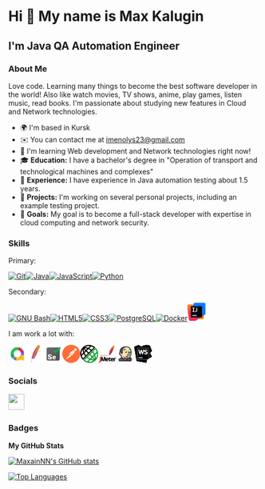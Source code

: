 Hi 👋 My name is Max Kalugin
============================

I'm Java QA Automation Engineer
------------------

### About Me

Love code. Learning many things to become the best software developer in the world! Also like watch movies, TV shows, anime, play games, listen music, read books. I'm passionate about studying new features in Cloud and Network technologies.

- 🌍  I'm based in Kursk
- ✉️  You can contact me at [imenolys23@gmail.com](mailto:imenolys23@gmail.com)
- 🧠  I'm learning Web development and Network technologies right now!
- 🎓 **Education:** I have a bachelor's degree in "Operation of transport and technological machines and complexes"
- 💼 **Experience:** I have experience in Java automation testing about 1.5 years.
- 🚀 **Projects:** I'm working on several personal projects, including an example testing project.
- 🌱 **Goals:** My goal is to become a full-stack developer with expertise in cloud computing and network security.

### Skills

<p align="left">
  
  Primary:
  
<a href="https://git-scm.com/" target="_blank" rel="noreferrer"><img src="https://raw.githubusercontent.com/danielcranney/readme-generator/main/public/icons/skills/git-colored.svg" width="36" height="36" alt="Git" /></a><a href="https://www.oracle.com/java/" target="_blank" rel="noreferrer"><img src="https://raw.githubusercontent.com/danielcranney/readme-generator/main/public/icons/skills/java-colored.svg" width="36" height="36" alt="Java" /></a><a href="https://developer.mozilla.org/en-US/docs/Web/JavaScript" target="_blank" rel="noreferrer"><img src="https://raw.githubusercontent.com/danielcranney/readme-generator/main/public/icons/skills/javascript-colored.svg" width="36" height="36" alt="JavaScript" /></a><a href="https://www.python.org/" target="_blank" rel="noreferrer"><img src="https://raw.githubusercontent.com/danielcranney/readme-generator/main/public/icons/skills/python-colored.svg" width="36" height="36" alt="Python" /></a>

  Secondary:
  
  <a href="https://www.gnu.org/software/bash/" target="_blank" rel="noreferrer"><img src="https://raw.githubusercontent.com/danielcranney/readme-generator/main/public/icons/skills/gnubash.svg" width="36" height="36" alt="GNU Bash" /></a><a href="https://developer.mozilla.org/en-US/docs/Glossary/HTML5" target="_blank" rel="noreferrer"><img src="https://raw.githubusercontent.com/danielcranney/readme-generator/main/public/icons/skills/html5-colored.svg" width="36" height="36" alt="HTML5" /></a><a href="https://www.w3.org/TR/CSS/#css" target="_blank" rel="noreferrer"><img src="https://raw.githubusercontent.com/danielcranney/readme-generator/main/public/icons/skills/css3-colored.svg" width="36" height="36" alt="CSS3" /></a><a href="https://www.postgresql.org/" target="_blank" rel="noreferrer"><img src="https://raw.githubusercontent.com/danielcranney/readme-generator/main/public/icons/skills/postgresql-colored.svg" width="36" height="36" alt="PostgreSQL" /></a><a href="https://www.docker.com/" target="_blank" rel="noreferrer"><img src="https://raw.githubusercontent.com/danielcranney/readme-generator/main/public/icons/skills/docker-colored.svg" width="36" height="36" alt="Docker" /></a><a href="https://www.jetbrains.com/idea/" target="_blank" rel="noreferrer"><img src="images/idea_icon.png" width="36" height="36" alt="Idea" /></a>

  I am work a lot with:

  <a href="https://allurereport.org/" target="_blank" rel="noreferrer"><img src="images/allure_icon.png" width="36" height="36" alt="Allure" /></a><a href="https://maven.apache.org/" target="_blank" rel="noreferrer"><img src="images/icons8-maven.png" width="36" height="36" alt="Maven" /></a><a href="https://www.selenium.dev/" target="_blank" rel="noreferrer"><img src="images/icons8-selenium-48.png" width="36" height="36" alt="Selenium" /></a><a href="https://www.postman.com/" target="_blank" rel="noreferrer"><img src="images/postman_icon.svg" width="36" height="36" alt="Postman" /></a><a href="https://rest-assured.io/" target="_blank" rel="noreferrer"><img src="images/restassured_icon.png" width="36" height="36" alt="RestAssured" /></a><a href="https://jmeter.apache.org/" target="_blank" rel="noreferrer"><img src="images/jmeter_icon.png" width="36" height="36" alt="Jmeter" /></a><a href="https://www.jenkins.io/" target="_blank" rel="noreferrer"><img src="images/jenkins_icon.png" width="36" height="36" alt="Jenkins" /></a><a href="https://www.jetbrains.com/webstorm/" target="_blank" rel="noreferrer"><img src="images/webst_icon.webp" width="36" height="36" alt="Webstorm" /></a>
  
</p>

### Socials

<p align="left"> <a href="https://www.github.com/MaxainNN" target="_blank" rel="noreferrer"> <picture> <source media="(prefers-color-scheme: dark)" srcset="https://raw.githubusercontent.com/danielcranney/readme-generator/main/public/icons/socials/github-dark.svg" /> <source media="(prefers-color-scheme: light)" srcset="https://raw.githubusercontent.com/danielcranney/readme-generator/main/public/icons/socials/github.svg" /> <img src="https://raw.githubusercontent.com/danielcranney/readme-generator/main/public/icons/socials/github.svg" width="32" height="32" /> </picture> </a></p>

### Badges

<b>My GitHub Stats</b>

<a href="http://www.github.com/MaxainNN"><img src="https://github-readme-stats.vercel.app/api?username=MaxainNN&show_icons=true&hide=&count_private=true&title_color=ef4444&text_color=ffffff&icon_color=ef4444&bg_color=0f172a&hide_border=true&show_icons=true" alt="MaxainNN's GitHub stats" /></a>

<a href="https://github.com/MaxainNN" align="left"><img src="https://github-readme-stats.vercel.app/api/top-langs/?username=MaxainNN&langs_count=10&title_color=ef4444&text_color=ffffff&icon_color=ef4444&bg_color=0f172a&hide_border=true&locale=en&custom_title=Top%20%Languages" alt="Top Languages" /></a>

